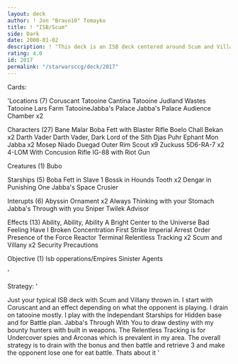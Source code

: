 ```yaml
---
layout: deck
author: ! Jon "Bravo10" Tomayko
title: ! "ISB/Scum"
side: Dark
date: 2000-01-02
description: ! "This deck is an ISB deck centered around Scum and Villany on Tatooine, using battles to retreive force."
rating: 4.0
id: 2017
permalink: "/starwarsccg/deck/2017"
---
```

Cards: 

'Locations (7)
Coruscant
Tatooine Cantina
Tatooine Judland Wastes
Tatooine Lars Farm
TatooineJabba's Palace
Jabba's Palace Audience Chamber x2

Characters (27)
Bane Malar
Boba Fett with Blaster Rifle
Boelo
Chall Bekan x2
Darth Vader
Darth Vader, Dark Lord of the Sith
Djas Puhr
Ephant Mon
Jabba x2
Mosep
Niado Duegad
Outer Rim Scout x9
Zuckuss
5D6-RA-7 x2
4-LOM With Concusion Rifle
IG-88 with Riot Gun

Creatures (1)
Bubo

Starships (5)
Boba Fett in Slave 1
Bossk in Hounds Tooth x2
Dengar in Punishing One
Jabba's Space Crusier

Interupts (6)
Abyssin Ornament x2
Always Thinking with your Stomach
Jabba's Through with you
Sniper
Twilek Advisor

Effects (13)
Ability, Ability, Ability
A Bright Center to the Universe
Bad Feeling Have I
Broken Concentration
First Strike
Imperial Arrest Order
Presence of the Force
Reactor Terminal
Relentless Tracking x2
Scum and Villany x2
Security Precautions

Objective (1)
Isb opperations/Empires Sinister Agents

'

Strategy: '

Just your typical ISB deck with Scum and Villany thrown in. I start with Coruscant and an effect depending on what the opponent is playing. I drain on tatooine mostly. I play with the Independant Starships for Hidden base and for Battle plan. Jabba's Through With You to draw destiny with my bounty hunters with built in weapons. The Relentless Tracking is for Undercover spies and Arconas which is prevalent in my area. The overall strategy is to drain with the bonus and then battle and retrieve 3 and make the opponent lose one for eat battle. Thats about it '
